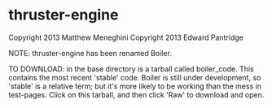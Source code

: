 thruster-engine
===============

Copyright 2013 Matthew Meneghini
Copyright 2013 Edward Pantridge

NOTE:  thruster-engine has been renamed Boiler.

TO DOWNLOAD: in the base directory is a tarball called boiler_code.  This contains the most recent 'stable' code.
Boiler is still under development, so 'stable' is a relative term; but it's more likely to be working than the mess
in test-pages.  Click on this tarball, and then click 'Raw' to download and open.
